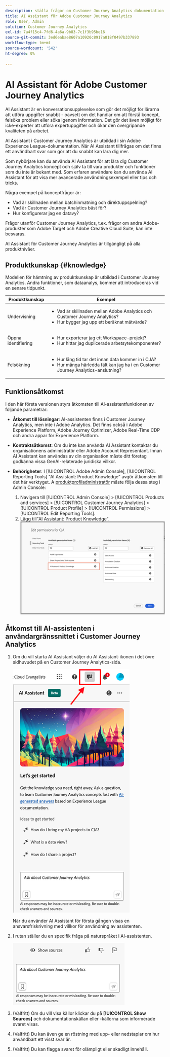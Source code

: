 ```yaml
---
description: ställa frågor om Customer Journey Analytics dokumentation
title: AI Assistant för Adobe Customer Journey Analytics
role: User, Admin
solution: Customer Journey Analytics
exl-id: 7a4f15c4-7fd6-4a6a-9b83-7c1f3b95be16
source-git-commit: 3ed6eabae8607a10920c8917a818f0497b337893
workflow-type: tm+mt
source-wordcount: '542'
ht-degree: 0%

---
```



# AI Assistant för Adobe Customer Journey Analytics

AI Assistant är en konversationsupplevelse som gör det möjligt för lärarna att utföra uppgifter snabbt - oavsett om det handlar om att förstå koncept, felsöka problem eller söka igenom information. Det gör det även möjligt för icke-experter att utföra expertuppgifter och ökar den övergripande kvaliteten på arbetet.

AI Assistant i Customer Journey Analytics är utbildad i sin Adobe Experience League-dokumentation. När AI Assistant tillfrågas om det finns ett användbart svar som gör att du snabbt kan lära dig mer.

Som nybörjare kan du använda AI Assistant för att lära dig Customer Journey Analytics koncept och själv ta till vara produkter och funktioner som du inte är bekant med. Som erfaren användare kan du använda AI Assistant för att visa mer avancerade användningsexempel eller tips och tricks.

Några exempel på konceptfrågor är:

* Vad är skillnaden mellan batchinmatning och direktuppspelning?
* Vad är Customer Journey Analytics bäst för?
* Hur konfigurerar jag en datavy?

Frågor utanför Customer Journey Analytics, t.ex. frågor om andra Adobe-produkter som Adobe Target och Adobe Creative Cloud Suite, kan inte besvaras.

AI Assistant för Customer Journey Analytics är tillgängligt på alla produktnivåer.

## Produktkunskap {#knowledge}

Modellen för hämtning av produktkunskap är utbildad i Customer Journey Analytics. Andra funktioner, som dataanalys, kommer att introduceras vid en senare tidpunkt.

| Produktkunskap | Exempel |
| --- | --- |
| Undervisning | <ul><li>Vad är skillnaden mellan Adobe Analytics och Customer Journey Analytics?</li><li>Hur bygger jag upp ett beräknat mätvärde?</li></ul> |
| Öppna identifiering | <ul><li>Hur exporterar jag ett Workspace-projekt?</li><li>Hur hittar jag duplicerade arbetsytekomponenter?</li></ul> |
| Felsökning | <ul><li>Hur lång tid tar det innan data kommer in i CJA?</li><li>Hur många härledda fält kan jag ha i en Customer Journey Analytics-anslutning?</li></ul> |

## Funktionsåtkomst

I den här första versionen styrs åtkomsten till AI-assistentfunktionen av följande parametrar:

* **Åtkomst till lösningar**: AI-assistenten finns i Customer Journey Analytics, men inte i Adobe Analytics. Det finns också i Adobe Experience Platform, Adobe Journey Optimizer, Adobe Real-Time CDP och andra appar för Experience Platform.

* **Kontraktsåtkomst**: Om du inte kan använda AI Assistant kontaktar du organisationens administratör eller Adobe Account Representant. Innan AI Assistant kan användas av din organisation måste ditt företag godkänna vissa GenAI-relaterade juridiska villkor.

* **Behörigheter**: I [!UICONTROL Adobe Admin Console], [!UICONTROL Reporting Tools] &quot;AI Assistant: Product Knowledge&quot; avgör åtkomsten till det här verktyget. A [produktprofiladministratör](https://helpx.adobe.com/enterprise/using/manage-product-profiles.html) måste följa dessa steg i Admin Console:
   1. Navigera till [!UICONTROL Admin Console] > [!UICONTROL Products and services] > [!UICONTROL Customer Journey Analytics] > [!UICONTROL Product Profile] > [!UICONTROL Permissions] > [!UICONTROL Edit Reporting Tools].
   1. Lägg till&quot;AI Assistant: Product Knowledge&quot;.
      ![Lägg till behörighet](assets/image.png)

## Åtkomst till AI-assistenten i användargränssnittet i Customer Journey Analytics

1. Om du vill starta AI Assistant väljer du AI Assistant-ikonen i det övre sidhuvudet på en Customer Journey Analytics-sida.

   ![AI Assistant, ikon](assets/ai-asst1.png)

   När du använder AI Assistant för första gången visas en ansvarsfriskrivning med villkor för användning av assistenten.

1. I rutan ställer du en specifik fråga på naturspråket i AI-assistenten.

   ![Frågeruta](assets/ai-asst2.png)

1. (Valfritt) Om du vill visa källor klickar du på **[!UICONTROL Show Sources]** och dokumentationskällan eller -källorna som informerade svaret visas.

1. (Valfritt) Du kan även ge en röstning med upp- eller nedstaplar om hur användbart ett visst svar är.

1. (Valfritt) Du kan flagga svaret för olämpligt eller skadligt innehåll.
